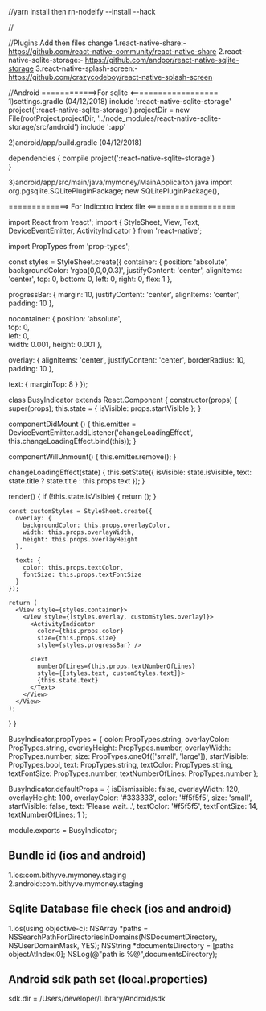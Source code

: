 //yarn install then 
rn-nodeify --install --hack


//  


//Plugins Add then files change 
1.react-native-share:- https://github.com/react-native-community/react-native-share
2.react-native-sqlite-storage:- https://github.com/andpor/react-native-sqlite-storage
3.react-native-splash-screen:- https://github.com/crazycodeboy/react-native-splash-screen

   







//Android
============>For  sqlite  <===================
1)settings.gradle (04/12/2018)
include ':react-native-sqlite-storage'
project(':react-native-sqlite-storage').projectDir = new File(rootProject.projectDir, '../node_modules/react-native-sqlite-storage/src/android')
include ':app'    

2)android/app/build.gradle (04/12/2018)

dependencies {
   compile project(':react-native-sqlite-storage')   
}

3)android/app/src/main/java/mymoney/MainApplicaiton.java
import org.pgsqlite.SQLitePluginPackage;
 new SQLitePluginPackage(), 

=============> For Indicotro index file <===================

import React from 'react';
import {
  StyleSheet,
  View,
  Text,
  DeviceEventEmitter,
  ActivityIndicator
} from 'react-native';

import PropTypes from 'prop-types';

const styles = StyleSheet.create({
  container: {
    position: 'absolute',
    backgroundColor: 'rgba(0,0,0,0.3)',
    justifyContent: 'center',
    alignItems: 'center',
    top: 0,
    bottom: 0,
    left: 0,
    right: 0,
    flex: 1
  },

  progressBar: {
    margin: 10,
    justifyContent: 'center',
    alignItems: 'center',
    padding: 10
  },

  nocontainer: {
    position: 'absolute',    
    top: 0,    
    left: 0,        
    width: 0.001,
    height: 0.001
  },

  overlay: {
    alignItems: 'center',
    justifyContent: 'center',
    borderRadius: 10,
    padding: 10
  },

  text: {
    marginTop: 8
  }
});

class BusyIndicator extends React.Component {
  constructor(props) {
    super(props);
    this.state = {
      isVisible: props.startVisible
    };
  }

  componentDidMount () {
    this.emitter = DeviceEventEmitter.addListener('changeLoadingEffect', this.changeLoadingEffect.bind(this));
  }

  componentWillUnmount() {
    this.emitter.remove();
  }

  changeLoadingEffect(state) {
    this.setState({
      isVisible: state.isVisible,
      text: state.title ? state.title : this.props.text
    });
  }

  render() {
    if (!this.state.isVisible) {
      return (<View style={styles.nocontainer} />);
    }

    const customStyles = StyleSheet.create({
      overlay: {
        backgroundColor: this.props.overlayColor,
        width: this.props.overlayWidth,
        height: this.props.overlayHeight
      },
      
      text: {
        color: this.props.textColor,
        fontSize: this.props.textFontSize
      }
    });

    return (
      <View style={styles.container}>
        <View style={[styles.overlay, customStyles.overlay]}>
          <ActivityIndicator
            color={this.props.color}
            size={this.props.size}
            style={styles.progressBar} />

          <Text
            numberOfLines={this.props.textNumberOfLines}
            style={[styles.text, customStyles.text]}>
            {this.state.text}
          </Text>
        </View>
      </View>
    );
  }
}

BusyIndicator.propTypes = {
  color: PropTypes.string,
  overlayColor: PropTypes.string,
  overlayHeight: PropTypes.number,
  overlayWidth: PropTypes.number,
  size: PropTypes.oneOf(['small', 'large']),
  startVisible: PropTypes.bool,
  text: PropTypes.string,
  textColor: PropTypes.string,
  textFontSize: PropTypes.number,
  textNumberOfLines: PropTypes.number
};

BusyIndicator.defaultProps = {
  isDismissible: false,
  overlayWidth: 120,
  overlayHeight: 100,
  overlayColor: '#333333',
  color: '#f5f5f5',
  size: 'small',
  startVisible: false,
  text: 'Please wait...',
  textColor: '#f5f5f5',
  textFontSize: 14,
  textNumberOfLines: 1
};

module.exports = BusyIndicator;

## Bundle id (ios and android)
1.ios:com.bithyve.mymoney.staging
2.android:com.bithyve.mymoney.staging 


## Sqlite Database file check (ios and android)
1.ios(using objective-c):
NSArray *paths = NSSearchPathForDirectoriesInDomains(NSDocumentDirectory, NSUserDomainMask, YES);
NSString *documentsDirectory = [paths objectAtIndex:0];
NSLog(@"path is %@",documentsDirectory);
  

##   Android sdk path set (local.properties) 
sdk.dir = /Users/developer/Library/Android/sdk